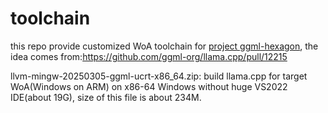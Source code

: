# toolchain
this repo provide customized WoA toolchain for [project ggml-hexagon](https://github.com/zhouwg/ggml-hexagon), the idea comes from:https://github.com/ggml-org/llama.cpp/pull/12215


llvm-mingw-20250305-ggml-ucrt-x86_64.zip: build llama.cpp for target WoA(Windows on ARM) on x86-64 Windows without huge VS2022 IDE(about 19G), size of this file is about 234M.
